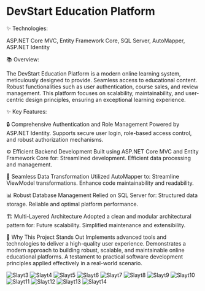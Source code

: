 # DevStart Education Platform

✨ Technologies:

ASP.NET Core MVC,
Entity Framework Core,
SQL Server,
AutoMapper,
ASP.NET Identity

📚 Overview:

The DevStart Education Platform is a modern online learning system, meticulously designed to provide. Seamless access to educational content.
Robust functionalities such as user authentication, course sales, and review management.
This platform focuses on scalability, maintainability, and user-centric design principles, ensuring an exceptional learning experience.

✨ Key Features:

🔒 Comprehensive Authentication and Role Management
Powered by ASP.NET Identity.
Supports secure user login, role-based access control, and robust authorization mechanisms.

⚙️ Efficient Backend Development
Built using ASP.NET Core MVC and Entity Framework Core for:
Streamlined development.
Efficient data processing and management.

🔄 Seamless Data Transformation
Utilized AutoMapper to:
Streamline ViewModel transformations.
Enhance code maintainability and readability.

📊 Robust Database Management
Relied on SQL Server for:
Structured data storage.
Reliable and optimal platform performance.

🏗️ Multi-Layered Architecture
Adopted a clean and modular architectural pattern for:
Future scalability.
Simplified maintenance and extensibility.

🌟 Why This Project Stands Out
Implements advanced tools and technologies to deliver a high-quality user experience.
Demonstrates a modern approach to building robust, scalable, and maintainable online educational platforms.
A testament to practical software development principles applied effectively in a real-world scenario.

![Slayt3](https://github.com/user-attachments/assets/7db3e83c-40ee-4766-bbd6-f99a18a81d30)
![Slayt4](https://github.com/user-attachments/assets/7f05aad7-45de-46be-9987-0328be5830f3)
![Slayt5](https://github.com/user-attachments/assets/4489f3fa-4ce6-402f-a177-ef863d579da8)
![Slayt6](https://github.com/user-attachments/assets/9d8be37c-2478-4f49-aa0b-4ef39545d80f)
![Slayt7](https://github.com/user-attachments/assets/2ccff3a9-0e7b-4f75-bcd7-f9199260bc59)
![Slayt8](https://github.com/user-attachments/assets/f41b17ab-3ee4-4bf0-8a8e-4a8866e0fc03)
![Slayt9](https://github.com/user-attachments/assets/39096c8b-bad3-4015-ade6-2bbff59c7bae)
![Slayt10](https://github.com/user-attachments/assets/84a53e9a-206f-49b3-abec-5357465535d3)
![Slayt11](https://github.com/user-attachments/assets/62657b22-67e9-40f4-aa53-457932bbf610)
![Slayt12](https://github.com/user-attachments/assets/256ad5f4-72d5-4c8a-b355-1b5ee26c242e)
![Slayt13](https://github.com/user-attachments/assets/0898dbda-77e6-41aa-86e7-eb95c51d9939)
![Slayt14](https://github.com/user-attachments/assets/2408ba28-ccf5-4e45-a50b-03f4bfef69c2)












